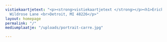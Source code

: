 ```yaml
---
vistiekaartjetext: "<p><strong>vistiekaartjetext </strong></p><h1>Erick Ferreira Almeida</h1><p>2160
  Wildrose Lane <br>Detroit, MI 48226</p>"
layout: homepage
permalink: "/"
mediumplaatje: "/uploads/portrait-carre.jpg"

---
```


